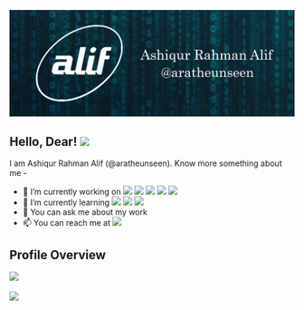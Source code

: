 ![Header](https://github.com/aratheunseen/aratheunseen/blob/master/src/header.jpg "Header")

## Hello, Dear! <img src="https://raw.githubusercontent.com/MartinHeinz/MartinHeinz/master/wave.gif" width="30px">

I am Ashiqur Rahman Alif (@aratheunseen). Know more something about me -

- 🔭 I’m currently working on ![](https://img.shields.io/badge/-C-informational?style=flat&logo=data:image/svg%2bxml;base64,<BASE64_DATA>) ![](https://img.shields.io/badge/-C++-informational?style=flat&logo=data:image/svg%2bxml;base64,<BASE64_DATA>)  ![](https://img.shields.io/badge/-Java-informational?style=flat&logo=data:image/svg%2bxml;base64,<BASE64_DATA>)  ![](https://img.shields.io/badge/-HTML5-informational?style=flat&logo=data:image/svg%2bxml;base64,<BASE64_DATA>)  ![](https://img.shields.io/badge/-CSS3-informational?style=flat&logo=data:image/svg%2bxml;base64,<BASE64_DATA>)
- 🌱 I’m currently learning ![](https://img.shields.io/badge/-Javascript-informational?style=flat&logo=data:image/svg%2bxml;base64,<BASE64_DATA>) ![](https://img.shields.io/badge/-Xamarin-informational?style=flat&logo=data:image/svg%2bxml;base64,<BASE64_DATA>) ![](https://img.shields.io/badge/-Flutter-informational?style=flat&logo=data:image/svg%2bxml;base64,<BASE64_DATA>)
- 💬 You can ask me about my work
- 📫 You can reach me at  [<img src="https://img.shields.io/badge/linkedin-%230077B5.svg?&style=for-the-badge&logo=linkedin&logoColor=white" />](https://www.linkedin.com/in/aratheunseen/)

## Profile Overview
![](https://github-readme-stats.vercel.app/api?username=aratheunseen)


<img align="center" src="https://github-readme-stats.vercel.app/api/top-langs/?username=aratheunseen"/>

